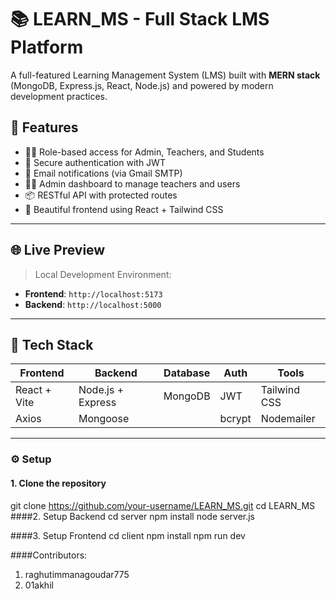 # 📚 LEARN_MS - Full Stack LMS Platform

A full-featured Learning Management System (LMS) built with **MERN stack** (MongoDB, Express.js, React, Node.js) and powered by modern development practices.

## 🚀 Features

- 👨‍🏫 Role-based access for Admin, Teachers, and Students
- 🔐 Secure authentication with JWT
- 📩 Email notifications (via Gmail SMTP)
- 🧑‍💻 Admin dashboard to manage teachers and users
- 📦 RESTful API with protected routes
- 🎨 Beautiful frontend using React + Tailwind CSS

---

## 🌐 Live Preview

> Local Development Environment:
- **Frontend**: `http://localhost:5173`
- **Backend**: `http://localhost:5000`

---

## 🧰 Tech Stack

| Frontend        | Backend             | Database | Auth    | Tools        |
|-----------------|---------------------|----------|---------|--------------|
| React + Vite    | Node.js + Express   | MongoDB  | JWT     | Tailwind CSS |
| Axios           | Mongoose            |          | bcrypt  | Nodemailer   |

---
### ⚙️ Setup

#### 1. Clone the repository
git clone https://github.com/your-username/LEARN_MS.git
cd LEARN_MS
####2. Setup Backend
cd server
npm install
node server.js

####3. Setup Frontend
cd client
npm install
npm run dev

####Contributors:
1) raghutimmanagoudar775
2) 01akhil
